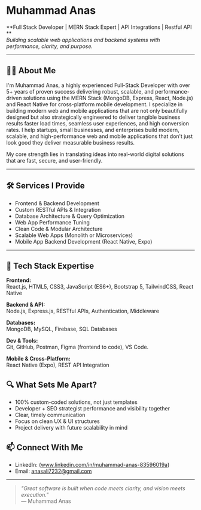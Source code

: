 # Muhammad Anas

**Full Stack Developer | MERN Stack Expert | API Integrations | Restful API **  
*Building scalable web applications and backend systems with performance, clarity, and purpose.*

---

## 👨‍💻 About Me

I'm Muhammad Anas, a highly experienced Full-Stack Developer with over 5+ years of proven success delivering robust, scalable, and performance-driven solutions using the MERN Stack (MongoDB, Express, React, Node.js) and React Native for cross-platform mobile development. I specialize in building modern web and mobile applications that are not only beautifully designed but also strategically engineered to deliver tangible business results faster load times, seamless user experiences, and high conversion rates. I help startups, small businesses, and enterprises build modern, scalable, and high-performance web and mobile applications that don’t just look good they deliver measurable business results.

My core strength lies in translating ideas into real-world digital solutions that are fast, secure, and user-friendly.

---

## 🛠️ Services I Provide

- Frontend & Backend Development  
- Custom RESTful APIs & Integration  
- Database Architecture & Query Optimization
- Web App Performance Tuning  
- Clean Code & Modular Architecture  
- Scalable Web Apps (Monolith or Microservices)  
- Mobile App Backend Development (React Native, Expo)

---

## 💼 Tech Stack Expertise

**Frontend:**  
React.js, HTML5, CSS3, JavaScript (ES6+), Bootstrap 5, TailwindCSS, React Native

**Backend & API:**  
Node.js, Express.js, RESTful APIs, Authentication, Middleware

**Databases:**  
MongoDB, MySQL, Firebase, SQL Databases

**Dev & Tools:**  
Git, GitHub, Postman, Figma (frontend to code), VS Code.

**Mobile & Cross-Platform:**  
React Native (Expo), REST API Integration

## 🔍 What Sets Me Apart?

- 100% custom-coded solutions, not just templates  
- Developer + SEO strategist performance and visibility together  
- Clear, timely communication  
- Focus on clean UX & UI structures  
- Project delivery with future scalability in mind


## 📫 Connect With Me

- LinkedIn: (www.linkedin.com/in/muhammad-anas-83596019a)
- Email: anasali7232@gmail.com

---

> *"Great software is built when code meets clarity, and vision meets execution."*  
> — Muhammad Anas
